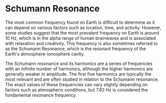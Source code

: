 # Schumann Resonance

The most common frequency found on Earth is difficult to determine as it can depend on various factors such as location, time, and activity. However, some studies suggest that the most prevalent frequency on Earth is around 10 Hz, which is in the alpha range of human brainwaves and is associated with relaxation and creativity. This frequency is also sometimes referred to as the Schumann Resonance, which is the resonant frequency of the Earth's atmosphere-ionosphere cavity.

The Schumann resonance and its harmonics are a series of frequencies with an infinite number of harmonics, although the higher harmonics are generally weaker in amplitude. The first five harmonics are typically the most relevant and are often studied in relation to the Schumann resonance. The exact values of these frequencies can vary slightly depending on factors such as atmospheric conditions, but 7.83 Hz is considered the fundamental resonance frequency.
